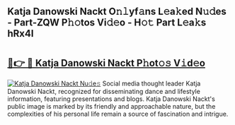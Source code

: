 ## Katja Danowski Nackt O𝚗𝚕yf𝚊ns L𝚎a𝚔ed N𝚞𝚍es - Part-ZQW P𝚑𝚘tos Vi𝚍𝚎o - H𝚘𝚝 Part L𝚎a𝚔s hRx4I

# <h2><a href="http://kf5fok.oniu.top/?m=Katja+Danowski+Nackt">🔗👉 🔴 Katja Danowski Nackt P𝚑ot𝚘𝚜 V𝚒d𝚎o</a></h2>

[![Katja Danowski Nackt Nu𝚍e𝚜](https://i.imgur.com/0qMVB7G.gif)](http://kf5fok.oniu.top/?m=Katja+Danowski+Nackt)
Social media thought leader Katja Danowski Nackt, recognized for disseminating dance and lifestyle information, featuring presentations and blogs. Katja Danowski Nackt's public image is marked by its friendly and approachable nature, but the complexities of his personal life remain a source of fascination and intrigue.  
